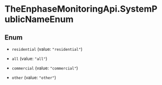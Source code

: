 # TheEnphaseMonitoringApi.SystemPublicNameEnum

## Enum


* `residential` (value: `"residential"`)

* `all` (value: `"all"`)

* `commercial` (value: `"commercial"`)

* `other` (value: `"other"`)


